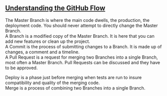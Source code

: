 ## [Understanding the GitHub Flow](https://guides.github.com/introduction/flow/)

The Master Branch is where the main code dwells, the production, the deployment code. You should never attempt to directly change the Master Branch.  
A Branch is a modified copy of the Master Branch. It is here that you can add new features or clean up the project.  
A Commit is the process of submitting changes to a Branch. It is made up of changes, a comment and a timeline.  
A Pull Request is a request for merging two Branches into a single Branch, most often a Master Branch. Pull Requests can be discussed and they have to be approved.  

Deploy is a phase just before merging when tests are run to insure compatibility and quality of the merging code.  
Merge is a process of combining two Branches into a single Branch.  
